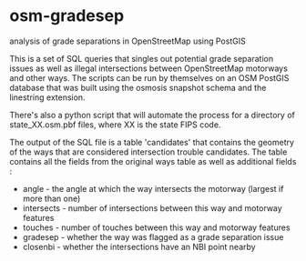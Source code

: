 osm-gradesep
============

analysis of grade separations in OpenStreetMap using PostGIS

This is a set of SQL queries that singles out potential grade separation 
issues as well as illegal intersections between OpenStreetMap motorways and 
other ways. The scripts can be run by themselves on an OSM PostGIS database 
that was built using the osmosis snapshot schema and the linestring extension.

There's also a python script that will automate the process for a directory of
state_XX.osm.pbf files, where XX is the state FIPS code. 

The output of the SQL file is a table 'candidates' that contains the geometry
of the ways that are considered intersection trouble candidates. The table
contains all the fields from the original ways table as well as additional
fields :
* angle - the angle at which the way intersects the motorway (largest if more than one)
* intersects - number of intersections between this way and motorway features
* touches - number of touches between this way and motorway features
* gradesep -  whether the way was flagged as a grade separation issue
* closenbi - whether the intersections have an NBI point nearby
